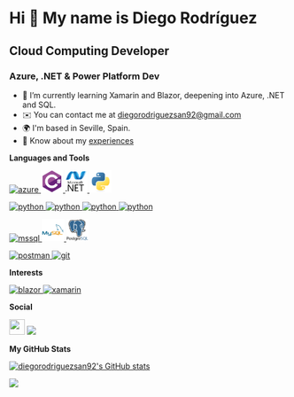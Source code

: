 Hi 👋 My name is Diego Rodríguez
=======================================================================================================================================

**Cloud Computing Developer**
-------------------------

### Azure, .NET & Power Platform Dev<p>


* 🌱  I’m currently learning Xamarin and Blazor, deepening into Azure, .NET and SQL.
* ✉️  You can contact me at [diegorodriguezsan92@gmail.com](mailto:diegorodriguezsan92@gmail.com)
* 🌍  I'm based in Seville, Spain.
* 📄  Know about my [experiences](https://www.linkedin.com/in/diego-rodriguez-sanchez)

<b>Languages and Tools</b>

<p align="left"> <a href="https://azure.microsoft.com/en-in/" target="_blank" rel="noreferrer"> <img src="https://www.vectorlogo.zone/logos/microsoft_azure/microsoft_azure-icon.svg" alt="azure" width="40" height="40"/> </a>
<a href="https://www.w3schools.com/cs/" target="_blank" rel="noreferrer"> <img src="https://raw.githubusercontent.com/devicons/devicon/master/icons/csharp/csharp-original.svg" alt="csharp" width="40" height="40"/> </a>
<a href="https://dotnet.microsoft.com/" target="_blank" rel="noreferrer"> <img src="https://raw.githubusercontent.com/devicons/devicon/master/icons/dot-net/dot-net-original-wordmark.svg" alt="dotnet" width="40" height="40"/> </a>
<a href="https://www.python.org" target="_blank" rel="noreferrer"> <img src="https://raw.githubusercontent.com/devicons/devicon/master/icons/python/python-original.svg" alt="python" width="40" height="40"/> </a>

<a href="https://powerbi.microsoft.com/" target="_blank" rel="noreferrer"> <img src="https://upload.wikimedia.org/wikipedia/commons/thumb/c/cf/New_Power_BI_Logo.svg/630px-New_Power_BI_Logo.svg.png" alt="python" width="40" height="40"/> </a>
<a href="https://powerautomate.microsoft.com/" target="_blank" rel="noreferrer"> <img src="https://img.icons8.com/fluency/240/microsoft-power-automate-2020.png" alt="python" width="40" height="40"/> </a>
<a href="https://powervirtualagents.microsoft.com/" target="_blank" rel="noreferrer"> <img src="https://summitbajracharya.com.np/wp-content/uploads/2020/10/virtual-agent-2020-icon.png" alt="python" width="40" height="40"/> </a>
<a href="https://powerapps.microsoft.com/" target="_blank" rel="noreferrer"> <img src="https://summitbajracharya.com.np/wp-content/uploads/2020/10/powerapp-2020-icon-1024x1024.png" alt="python" width="40" height="40"/> </a>

<a href="https://www.microsoft.com/en-us/sql-server" target="_blank" rel="noreferrer"> <img src="https://www.svgrepo.com/show/303229/microsoft-sql-server-logo.svg" alt="mssql" width="40" height="40"/> </a>
<a href="https://www.mysql.com/" target="_blank" rel="noreferrer"> <img src="https://raw.githubusercontent.com/devicons/devicon/master/icons/mysql/mysql-original-wordmark.svg" alt="mysql" width="40" height="40"/> </a>
<a href="https://www.postgresql.org" target="_blank" rel="noreferrer"> <img src="https://raw.githubusercontent.com/devicons/devicon/master/icons/postgresql/postgresql-original-wordmark.svg" alt="postgresql" width="40" height="40"/> </a>

<a href="https://postman.com" target="_blank" rel="noreferrer"> <img src="https://www.vectorlogo.zone/logos/getpostman/getpostman-icon.svg" alt="postman" width="40" height="40"/> </a>
<a href="https://git-scm.com/" target="_blank" rel="noreferrer"> <img src="https://www.vectorlogo.zone/logos/git-scm/git-scm-icon.svg" alt="git" width="40" height="40"/> </a>

<b>Interests</b>

<a href="https://learn.microsoft.com/en-us/aspnet/core/blazor/?view=aspnetcore-6.0" target="_blank" rel="noreferrer"> <img src="https://upload.wikimedia.org/wikipedia/commons/d/d0/Blazor.png" alt="blazor" width="40" height="40"/> </a>
<a href="https://dotnet.microsoft.com/apps/xamarin" target="_blank" rel="noreferrer"> <img src="https://raw.githubusercontent.com/detain/svg-logos/780f25886640cef088af994181646db2f6b1a3f8/svg/xamarin.svg" alt="xamarin" width="40" height="40"/> </a> </p>

<b>Social</b>

<a href="https://www.linkedin.com/in/diego-rodriguez-sanchez" target="_blank" rel="noreferrer"><img src="https://raw.githubusercontent.com/danielcranney/readme-generator/main/public/icons/socials/linkedin.svg" width="28" height="28" /></a> <a href="https://www.github.com/diegorodriguezsan92" target="_blank" rel="noreferrer"><img
src="https://img.shields.io/github/followers/diegorodriguezsan92?logo=github&style=for-the-badge&color=f97316&labelColor=312e81" /></a>

<b>My GitHub Stats</b>

<a href="http://www.github.com/diegorodriguezsan92"><img src="https://github-readme-stats.vercel.app/api?username=diegorodriguezsan92&show_icons=true&hide=&count_private=true&title_color=3382ed&text_color=ffffff&icon_color=facc15&bg_color=000000&hide_border=true&show_icons=true" alt="diegorodriguezsan92's GitHub stats" /></a>

<a href="http://www.github.com/diegorodriguezsan92"><img src="https://github-readme-streak-stats.herokuapp.com/?user=diegorodriguezsan92&stroke=ffffff&background=000000&ring=3382ed&fire=3382ed&currStreakNum=ffffff&currStreakLabel=3382ed&sideNums=ffffff&sideLabels=ffffff&dates=ffffff&hide_border=true" /></a>
